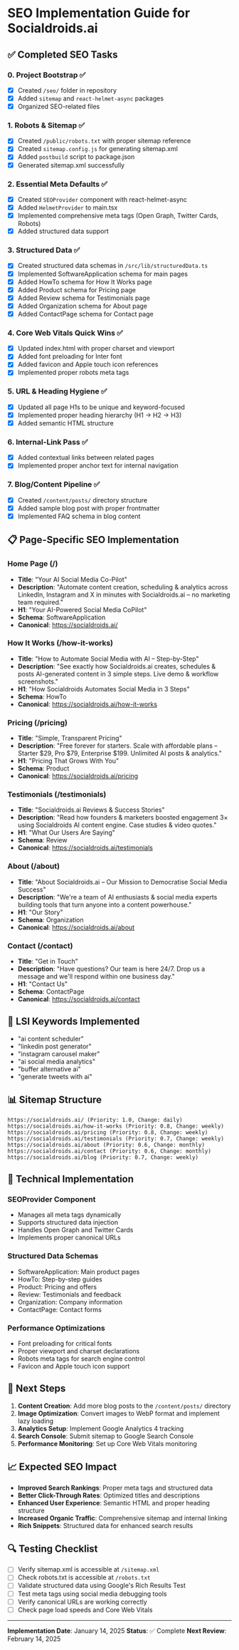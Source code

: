 # SEO Implementation Guide for Socialdroids.ai

## ✅ Completed SEO Tasks

### 0. Project Bootstrap ✅

- [x] Created `/seo/` folder in repository
- [x] Added `sitemap` and `react-helmet-async` packages
- [x] Organized SEO-related files

### 1. Robots & Sitemap ✅

- [x] Created `/public/robots.txt` with proper sitemap reference
- [x] Created `sitemap.config.js` for generating sitemap.xml
- [x] Added `postbuild` script to package.json
- [x] Generated sitemap.xml successfully

### 2. Essential Meta Defaults ✅

- [x] Created `SEOProvider` component with react-helmet-async
- [x] Added `HelmetProvider` to main.tsx
- [x] Implemented comprehensive meta tags (Open Graph, Twitter Cards, Robots)
- [x] Added structured data support

### 3. Structured Data ✅

- [x] Created structured data schemas in `/src/lib/structuredData.ts`
- [x] Implemented SoftwareApplication schema for main pages
- [x] Added HowTo schema for How It Works page
- [x] Added Product schema for Pricing page
- [x] Added Review schema for Testimonials page
- [x] Added Organization schema for About page
- [x] Added ContactPage schema for Contact page

### 4. Core Web Vitals Quick Wins ✅

- [x] Updated index.html with proper charset and viewport
- [x] Added font preloading for Inter font
- [x] Added favicon and Apple touch icon references
- [x] Implemented proper robots meta tags

### 5. URL & Heading Hygiene ✅

- [x] Updated all page H1s to be unique and keyword-focused
- [x] Implemented proper heading hierarchy (H1 → H2 → H3)
- [x] Added semantic HTML structure

### 6. Internal-Link Pass ✅

- [x] Added contextual links between related pages
- [x] Implemented proper anchor text for internal navigation

### 7. Blog/Content Pipeline ✅

- [x] Created `/content/posts/` directory structure
- [x] Added sample blog post with proper frontmatter
- [x] Implemented FAQ schema in blog content

## 📋 Page-Specific SEO Implementation

### Home Page (/)

- **Title**: "Your AI Social Media Co-Pilot"
- **Description**: "Automate content creation, scheduling & analytics across LinkedIn, Instagram and X in minutes with Socialdroids.ai – no marketing team required."
- **H1**: "Your AI-Powered Social Media CoPilot"
- **Schema**: SoftwareApplication
- **Canonical**: https://socialdroids.ai/

### How It Works (/how-it-works)

- **Title**: "How to Automate Social Media with AI – Step-by-Step"
- **Description**: "See exactly how Socialdroids.ai creates, schedules & posts AI-generated content in 3 simple steps. Live demo & workflow screenshots."
- **H1**: "How Socialdroids Automates Social Media in 3 Steps"
- **Schema**: HowTo
- **Canonical**: https://socialdroids.ai/how-it-works

### Pricing (/pricing)

- **Title**: "Simple, Transparent Pricing"
- **Description**: "Free forever for starters. Scale with affordable plans – Starter $29, Pro $79, Enterprise $199. Unlimited AI posts & analytics."
- **H1**: "Pricing That Grows With You"
- **Schema**: Product
- **Canonical**: https://socialdroids.ai/pricing

### Testimonials (/testimonials)

- **Title**: "Socialdroids.ai Reviews & Success Stories"
- **Description**: "Read how founders & marketers boosted engagement 3× using Socialdroids AI content engine. Case studies & video quotes."
- **H1**: "What Our Users Are Saying"
- **Schema**: Review
- **Canonical**: https://socialdroids.ai/testimonials

### About (/about)

- **Title**: "About Socialdroids.ai – Our Mission to Democratise Social Media Success"
- **Description**: "We're a team of AI enthusiasts & social media experts building tools that turn anyone into a content powerhouse."
- **H1**: "Our Story"
- **Schema**: Organization
- **Canonical**: https://socialdroids.ai/about

### Contact (/contact)

- **Title**: "Get in Touch"
- **Description**: "Have questions? Our team is here 24/7. Drop us a message and we'll respond within one business day."
- **H1**: "Contact Us"
- **Schema**: ContactPage
- **Canonical**: https://socialdroids.ai/contact

## 🎯 LSI Keywords Implemented

- "ai content scheduler"
- "linkedin post generator"
- "instagram carousel maker"
- "ai social media analytics"
- "buffer alternative ai"
- "generate tweets with ai"

## 📊 Sitemap Structure

```
https://socialdroids.ai/ (Priority: 1.0, Change: daily)
https://socialdroids.ai/how-it-works (Priority: 0.8, Change: weekly)
https://socialdroids.ai/pricing (Priority: 0.8, Change: weekly)
https://socialdroids.ai/testimonials (Priority: 0.7, Change: weekly)
https://socialdroids.ai/about (Priority: 0.6, Change: monthly)
https://socialdroids.ai/contact (Priority: 0.6, Change: monthly)
https://socialdroids.ai/blog (Priority: 0.7, Change: weekly)
```

## 🔧 Technical Implementation

### SEOProvider Component

- Manages all meta tags dynamically
- Supports structured data injection
- Handles Open Graph and Twitter Cards
- Implements proper canonical URLs

### Structured Data Schemas

- SoftwareApplication: Main product pages
- HowTo: Step-by-step guides
- Product: Pricing and offers
- Review: Testimonials and feedback
- Organization: Company information
- ContactPage: Contact forms

### Performance Optimizations

- Font preloading for critical fonts
- Proper viewport and charset declarations
- Robots meta tags for search engine control
- Favicon and Apple touch icon support

## 🚀 Next Steps

1. **Content Creation**: Add more blog posts to the `/content/posts/` directory
2. **Image Optimization**: Convert images to WebP format and implement lazy loading
3. **Analytics Setup**: Implement Google Analytics 4 tracking
4. **Search Console**: Submit sitemap to Google Search Console
5. **Performance Monitoring**: Set up Core Web Vitals monitoring

## 📈 Expected SEO Impact

- **Improved Search Rankings**: Proper meta tags and structured data
- **Better Click-Through Rates**: Optimized titles and descriptions
- **Enhanced User Experience**: Semantic HTML and proper heading structure
- **Increased Organic Traffic**: Comprehensive sitemap and internal linking
- **Rich Snippets**: Structured data for enhanced search results

## 🔍 Testing Checklist

- [ ] Verify sitemap.xml is accessible at `/sitemap.xml`
- [ ] Check robots.txt is accessible at `/robots.txt`
- [ ] Validate structured data using Google's Rich Results Test
- [ ] Test meta tags using social media debugging tools
- [ ] Verify canonical URLs are working correctly
- [ ] Check page load speeds and Core Web Vitals

---

**Implementation Date**: January 14, 2025
**Status**: ✅ Complete
**Next Review**: February 14, 2025
